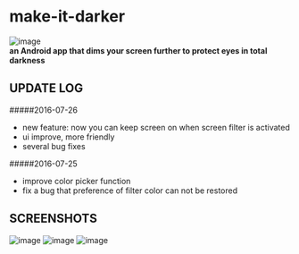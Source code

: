 # make-it-darker
  
![image](https://github.com/hwding/make-it-darker/blob/master/title.jpg)  
**an Android app that dims your screen further to protect eyes in total darkness**

## UPDATE LOG
#####2016-07-26
  - new feature: now you can keep screen on when screen filter is activated  
  - ui improve, more friendly
  - several bug fixes

#####2016-07-25
  - improve color picker function
  - fix a bug that preference of filter color can not be restored

## SCREENSHOTS
![image](https://github.com/hwding/make-it-darker/blob/master/Screenshot_20160725-121640.png)
![image](https://github.com/hwding/make-it-darker/blob/master/Screenshot_20160725-121752.png)
![image](https://github.com/hwding/make-it-darker/blob/master/Screenshot_20160725-122058.png)
